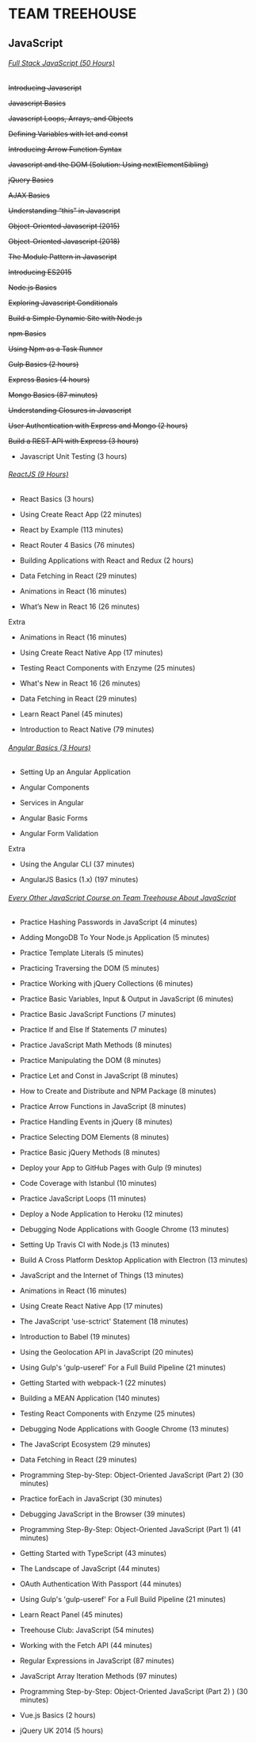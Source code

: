# **TEAM TREEHOUSE**

## **JavaScript**

###### [Full Stack JavaScript (50 Hours)](https://teamtreehouse.com/tracks/full-stack-javascript)

~~Introducing Javascript~~

~~Javascript Basics~~

~~Javascript Loops, Arrays, and Objects~~

~~Defining Variables with let and const~~

~~Introducing Arrow Function Syntax~~

~~Javascript and the DOM (Solution: Using nextElementSibling)~~

~~jQuery Basics~~

~~AJAX Basics~~

~~Understanding “this” in Javascript~~

~~Object-Oriented Javascript (2015)~~

~~Object-Oriented Javascript (2018)~~

~~The Module Pattern in Javascript~~

~~Introducing ES2015~~

~~Node.js Basics~~

~~Exploring Javascript Conditionals~~

~~Build a Simple Dynamic Site with Node.js~~

~~npm Basics~~

~~Using Npm as a Task Runner~~ 

~~Gulp Basics (2 hours)~~

~~Express Basics (4 hours)~~

~~Mongo Basics (87 minutes)~~

~~Understanding Closures in Javascript~~

~~User Authentication with Express and Mongo (2 hours)~~

~~Build a REST API with Express (3 hours)~~

- Javascript Unit Testing (3 hours)

###### [ReactJS (9 Hours)](https://teamtreehouse.com/tracks/learn-react)

- React Basics (3 hours)

- Using Create React App (22 minutes)

- React by Example (113 minutes)

- React Router 4 Basics (76 minutes)

- Building Applications with React and Redux (2 hours)

- Data Fetching in React (29 minutes)

- Animations in React (16 minutes)

- What’s New in React 16 (26 minutes)

Extra

- Animations in React (16 minutes)

- Using Create React Native App (17 minutes)

- Testing React Components with Enzyme (25 minutes)

- What's New in React 16 (26 minutes)

- Data Fetching in React (29 minutes)

- Learn React Panel (45 minutes)

- Introduction to React Native (79 minutes)


###### [Angular Basics (3 Hours)](https://teamtreehouse.com/library/angular-basics-2)

- Setting Up an Angular Application

- Angular Components

- Services in Angular

- Angular Basic Forms

- Angular Form Validation

Extra

- Using the Angular CLI (37 minutes)

- AngularJS Basics (1.x) (197 minutes)


###### [Every Other JavaScript Course on Team Treehouse About JavaScript](https://teamtreehouse.com/library/topic:javascript/sort:difficulty)

- Practice Hashing Passwords in JavaScript (4 minutes)

- Adding MongoDB To Your Node.js Application (5 minutes)

- Practice Template Literals (5 minutes)

- Practicing Traversing the DOM (5 minutes)

- Practice Working with jQuery Collections (6 minutes)

- Practice Basic Variables, Input & Output in JavaScript (6 minutes)

- Practice Basic JavaScript Functions (7 minutes)

- Practice If and Else If Statements (7 minutes)

- Practice JavaScript Math Methods (8 minutes)

- Practice Manipulating the DOM (8 minutes)

- Practice Let and Const in JavaScript (8 minutes)

- How to Create and Distribute and NPM Package (8 minutes)

- Practice Arrow Functions in JavaScript (8 minutes)

- Practice Handling Events in jQuery (8 minutes)

- Practice Selecting DOM Elements (8 minutes)

- Practice Basic jQuery Methods (8 minutes)

- Deploy your App to GitHub Pages with Gulp (9 minutes)

- Code Coverage with Istanbul (10 minutes)

- Practice JavaScript Loops (11 minutes)

- Deploy a Node Application to Heroku (12 minutes)

- Debugging Node Applications with Google Chrome (13 minutes)

- Setting Up Travis CI with Node.js (13 minutes)

- Build A Cross Platform Desktop Application with Electron (13 minutes)

- JavaScript and the Internet of Things (13 minutes)

- Animations in React (16 minutes)

- Using Create React Native App (17 minutes)

- The JavaScript 'use-sctrict' Statement (18 minutes)

- Introduction to Babel (19 minutes)

- Using the Geolocation API in JavaScript (20 minutes)

- Using Gulp's 'gulp-useref' For a Full Build Pipeline (21 minutes)

- Getting Started with webpack-1 (22 minutes)

- Building a MEAN Application (140 minutes)

- Testing React Components with Enzyme (25 minutes)

- Debugging Node Applications with Google Chrome (13 minutes)

- The JavaScript Ecosystem (29 minutes)

- Data Fetching in React (29 minutes)

- Programming Step-by-Step: Object-Oriented JavaScript (Part 2) (30 minutes)

- Practice forEach in JavaScript (30 minutes)

- Debugging JavaScript in the Browser (39 minutes)

- Programming Step-By-Step: Object-Oriented JavaScript (Part 1) (41 minutes)

- Getting Started with TypeScript (43  minutes)

- The Landscape of JavaScript (44 minutes)

- OAuth Authentication With Passport (44 minutes)

- Using Gulp's 'gulp-useref' For a Full Build Pipeline (21 minutes)

- Learn React Panel (45 minutes)

- Treehouse Club: JavaScript (54 minutes)

- Working with the Fetch API (44 minutes)

- Regular Expressions in JavaScript (87 minutes)

- JavaScript Array Iteration Methods (97 minutes)

- Programming Step-by-Step: Object-Oriented JavaScript (Part 2) ) (30 minutes)

- Vue.js Basics (2 hours)

- jQuery UK 2014 (5 hours)

